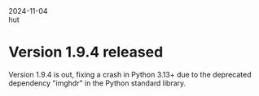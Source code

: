 <div class="metadata date">2024-11-04</div>
<div class="metadata author">hut</div>

# Version 1.9.4 released

Version 1.9.4 is out, fixing a crash in Python 3.13+ due to the deprecated dependency "imghdr" in the Python standard library.
